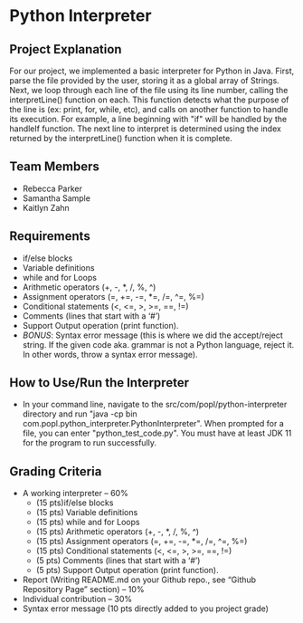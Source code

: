 # Python Interpreter

## Project Explanation
For our project, we implemented a basic interpreter for Python in Java.  First, parse the file provided by the user, storing it as a global array of Strings.  Next, we loop through each line of the file using its line number, calling the interpretLine() function on each.  This function detects what the purpose of the line is (ex: print, for, while, etc), and calls on another function to handle its execution.  For example, a line beginning with "if" will be handled by the handleIf function.  The next line to interpret is determined using the index returned by the interpretLine() function when it is complete.

## Team Members
- Rebecca Parker
- Samantha Sample
- Kaitlyn Zahn

## Requirements
- if/else blocks
- Variable definitions
- while and for Loops
- Arithmetic operators (+, -, *, /, %, ^)
- Assignment operators (=, +=, -=, *=, /=, ^=, %=)
- Conditional statements (<, <=, >, >=, ==, !=)
- Comments (lines that start with a ‘#’)
- Support Output operation (print function).
- *BONUS*: Syntax error message (this is where we did the accept/reject string. If the given code aka. grammar is not a Python language, reject it. In other words, throw a syntax error message).

## How to Use/Run the Interpreter
- In your command line, navigate to the src/com/popl/python-interpreter directory and run "java -cp bin com.popl.python_interpreter.PythonInterpreter".  When prompted for a file, you can enter "python_test_code.py".  You must have at least JDK 11 for the program to run successfully.

## Grading Criteria
- A working interpreter – 60%
    - (15 pts)if/else blocks
    - (15 pts) Variable definitions
    - (15 pts) while and for Loops
    - (15 pts) Arithmetic operators (+, -, *, /, %, ^)
    - (15 pts) Assignment operators (=, +=, -=, *=, /=, ^=, %=)
    - (15 pts) Conditional statements (<, <=, >, >=, ==, !=)
    - (5 pts) Comments (lines that start with a ‘#’)
    - (5 pts) Support Output operation (print function).
- Report (Writing README.md on your Github repo., see “Github Repository Page” section) – 10%
- Individual contribution – 30%
- Syntax error message (10 pts directly added to you project grade)

